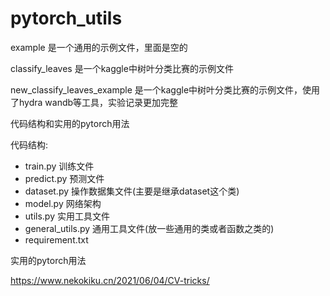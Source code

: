 # pytorch_utils

example 是一个通用的示例文件，里面是空的

classify_leaves 是一个kaggle中树叶分类比赛的示例文件

new_classify_leaves_example 是一个kaggle中树叶分类比赛的示例文件，使用了hydra wandb等工具，实验记录更加完整

代码结构和实用的pytorch用法

代码结构:

- train.py  训练文件
- predict.py  预测文件
- dataset.py  操作数据集文件(主要是继承dataset这个类)
- model.py  网络架构
- utils.py  实用工具文件
- general_utils.py  通用工具文件(放一些通用的类或者函数之类的)
- requirement.txt   



实用的pytorch用法

https://www.nekokiku.cn/2021/06/04/CV-tricks/
